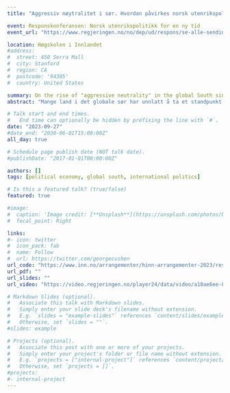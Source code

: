 ```yaml
---
title: "Aggressiv nøytralitet i sør. Hvordan påvirkes norsk utenrikspolitikk?"

event: Responskonferansen: Norsk utenrikspolitikk for en ny tid
event_url: "https://www.regjeringen.no/no/dep/ud/respons/se-alle-sendingene-fra-respons-konferansene/id3016376/#tocNode_4"

location: Høgskolen i Innlandet
#address:
#  street: 450 Serra Mall
#  city: Stanford
#  region: CA
#  postcode: '94305'
#  country: United States

summary: On the rise of "aggressive neutrality" in the global South since 2022. Presentation given at conference organized by the Norwegian Ministry of Foreign Affairs under the title "Norwegian foreign policy for a new age".
abstract: "Mange land i det globale sør har unnlatt å ta et standpunkt til krigen mot Ukraina. Isteden ønsker de balanse i sine utenrikspolitiske relasjoner, og er seg i økende grad bevisst sin egen posisjon i internasjonal politikk. Hva kjennetegner disse endringene og hva betyr det for norsk utenrikspolitikk? Hvordan påvirker fremveksten av aggressiv nøytralitet i det globale Sør-Norges rolle som konfliktløser og som kompromissfinner i internasjonale organisasjoner?"

# Talk start and end times.
#   End time can optionally be hidden by prefixing the line with `#`.
date: "2023-09-27"
#date_end: "2030-06-01T15:00:00Z"
all_day: true

# Schedule page publish date (NOT talk date).
#publishDate: "2017-01-01T00:00:00Z"

authors: []
tags: [political economy, global south, international politics]

# Is this a featured talk? (true/false)
featured: true

#image:
#  caption: 'Image credit: [**Unsplash**](https://unsplash.com/photos/bzdhc5b3Bxs)'
#  focal_point: Right

links:
#- icon: twitter
#  icon_pack: fab
#  name: Follow
#  url: https://twitter.com/georgecushen
url_code: "https://www.inn.no/arrangementer/hinn-arrangementer-2023/responskonferansen/"
url_pdf: ""
url_slides: ""
url_video: "https://video.regjeringen.no/player24/data/video/a10ae6ee-8aed-4ece-9dc4-95885126de52/a10ae6ee-8aed-4ece-9dc4-95885126de52_720p.mp4"

# Markdown Slides (optional).
#   Associate this talk with Markdown slides.
#   Simply enter your slide deck's filename without extension.
#   E.g. `slides = "example-slides"` references `content/slides/example-slides.md`.
#   Otherwise, set `slides = ""`.
#slides: example

# Projects (optional).
#   Associate this post with one or more of your projects.
#   Simply enter your project's folder or file name without extension.
#   E.g. `projects = ["internal-project"]` references `content/project/deep-learning/index.md`.
#   Otherwise, set `projects = []`.
#projects:
#- internal-project
---
```

